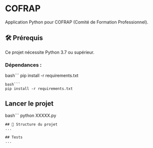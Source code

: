 # COFRAP
Application Python pour COFRAP (Comité de Formation Professionnel).

## 🛠️ Prérequis
Ce projet nécessite Python 3.7 ou supérieur.

### **Dépendances** :
bash```
pip install -r requirements.txt
```
bash```
pip install -r requirements.txt
```

## Lancer le projet
bash```
python XXXXX.py
```
## 📁 Structure du projet
...

## Tests
...
 
